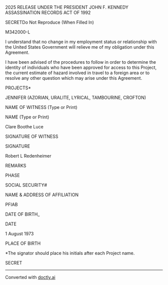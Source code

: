 2025 RELEASE UNDER THE PRESIDENT JOHN F. KENNEDY ASSASSINATION RECORDS ACT OF 1992

SECRETDo Not Reproduce
(When Filled In)

M342000-L

I understand that no change in my employment status or relationship with the United States Government will relieve me of my obligation under this Agreement.

I have been advised of the procedures to follow in order to determine the identity of individuals who have been approved for access to this Project, the current estimate of hazard involved in travel to a foreign area or to resolve any other question which may arise under this Agreement.

PROJECTS*

JENNIFER (AZORIAN, URALITE, LYRICAL, TAMBOURINE, CROFTON)

NAME OF WITNESS (Type or Print)

NAME (Type or Print)

Clare Boothe Luce

SIGNATURE OF WITNESS

SIGNATURE

Robert L Redenheimer

REMARKS

PHASE

SOCIAL SECURITY#

NAME & ADDRESS OF AFFILIATION

PFIAB

DATE OF BIRTH_

DATE

1 August 1973

PLACE OF BIRTH

*The signator should place his initials after each Project name.

SECRET


---
Converted with [doctly.ai](https://doctly.ai)